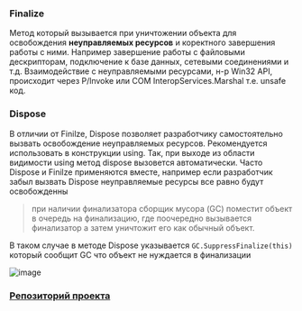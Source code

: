 ### Finalize
Метод который вызывается при уничтожении объекта для освобождения **неуправляемых ресурсов** 
и коректного завершения работы с ними. 
Например завершение работы с файловыми дескрипторам, подключение к базе данных, сетевыми соединениями и т.д. 
Взаимодействие с неуправляемыми ресурсами, н-р Win32 API, происходит
через P/lnvoke или СОМ InteropServices.Marshal т.е. unsafe код.

### Dispose
В отличии от Finilze, Dispose позволяет разработчику самостоятельно вызвать освобождение неуправляемых ресурсов. 
Рекомендуется использовать в конструкции using. Так, при выходе из области видимости using метод dispose вызовется
автоматически.
Часто Dispose и Finilze применяются вместе, например если разработчик забыл вызвать Dispose
неуправляемые ресурсы все равно будут освобожденны

>при наличии финализатора сборщик мусора (GC) поместит объект в очередь на финализацию, 
>где поочередно вызывается финализатор а затем уничтожит его как обычный объект. 

В таком случае в методе Dispose 
указывается `GC.SuppressFinalize(this)` который сообщит GC что объект не нуждается в финализации

![image](https://user-images.githubusercontent.com/55326490/181877143-7467be79-6374-4cf4-bd2d-efbdbd2a8d81.png)

### [Репозиторий проекта](https://github.com/sigmade/DisposeAndFinalize)
